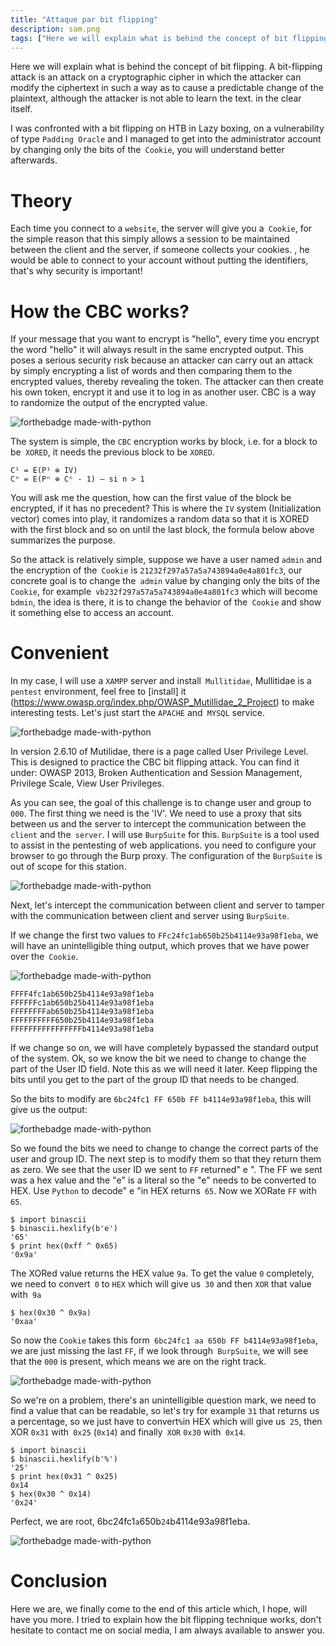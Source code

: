 ```yaml
---
title: "Attaque par bit flipping"
description: sam.png
tags: ["Here we will explain what is behind the concept of bit flipping. A bit-flipping attack is an attack on a cryptographic cipher in which the attacker can modify the ciphertext in such a way as to cause a predictable change in the plaintext, although the attacker is not able to learn the text. in clear itself"]
---
```


Here we will explain what is behind the concept of bit flipping. A bit-flipping attack is an attack on a cryptographic cipher in which the attacker can modify the ciphertext in such a way as to cause a predictable change of the plaintext, although the attacker is not able to learn the text. in the clear itself.

I was confronted with a bit flipping on HTB in Lazy boxing, on a vulnerability of type `Padding Oracle` and I managed to get into the administrator account by changing only the bits of the` Cookie`, you will understand better afterwards.

# Theory

Each time you connect to a `website`, the server will give you a` Cookie`, for the simple reason that this simply allows a session to be maintained between the client and the server, if someone collects your cookies. , he would be able to connect to your account without putting the identifiers, that's why security is important!

# How the CBC works?

If your message that you want to encrypt is "hello", every time you encrypt the word "hello" it will always result in the same encrypted output. This poses a serious security risk because an attacker can carry out an attack by simply encrypting a list of words and then comparing them to the encrypted values, thereby revealing the token. The attacker can then create his own token, encrypt it and use it to log in as another user. CBC is a way to randomize the output of the encrypted value.

![forthebadge made-with-python](https://www.researchgate.net/profile/Mousa_Farajallah/publication/308826472/figure/fig1/AS:391837119467524@1470432657367/AES-encryption-system-in-CFB-mode.png)

The system is simple, the `CBC` encryption works by block, i.e. for a block to be` XORED`, it needs the previous block to be `XORED`.

    C¹ = E(P¹ ⊕ IV)
    Cⁿ = E(Pⁿ ⊕ Cⁿ - 1) — si n > 1

You will ask me the question, how can the first value of the block be encrypted, if it has no precedent?
This is where the `IV` system (Initialization vector) comes into play, it randomizes a random data so that it is XORED with the first block and so on until the last block, the formula below above summarizes the purpose.

So the attack is relatively simple, suppose we have a user named `admin` and the encryption of the` Cookie` is `21232f297a57a5a743894a0e4a801fc3`, our concrete goal is to change the` admin` value by changing only the bits of the `Cookie`, for example` vb232f297a57a5a743894a0e4a801fc3` which will become `bdmin`, the idea is there, it is to change the behavior of the` Cookie` and show it something else to access an account.

# Convenient

In my case, I will use a `XAMPP` server and install` Mullitidae`, Mullitidae is a `pentest` environment, feel free to [install] it (https://www.owasp.org/index.php/OWASP_Mutillidae_2_Project) to make interesting tests. Let's just start the `APACHE` and` MYSQL` service.

![forthebadge made-with-python](https://github.com/0xEX75/0xEX75.github.io/blob/master/Capture.PNG?raw=true)

In version 2.6.10 of Mutilidae, there is a page called User Privilege Level. This is designed to practice the CBC bit flipping attack. You can find it under: OWASP 2013, Broken Authentication and Session Management, Privilege Scale, View User Privileges.

As you can see, the goal of this challenge is to change user and group to `000`. The first thing we need is the 'IV'. We need to use a proxy that sits between us and the server to intercept the communication between the `client` and the` server`. I will use `BurpSuite` for this. `BurpSuite` is a tool used to assist in the pentesting of web applications. you need to configure your browser to go through the Burp proxy. The configuration of the `BurpSuite` is out of scope for this station.

![forthebadge made-with-python](https://raw.githubusercontent.com/0xEX75/0xEX75.github.io/master/000.PNG)

Next, let's intercept the communication between client and server to tamper with the communication between client and server using `BurpSuite`.

If we change the first two values ​​to `FFc24fc1ab650b25b4114e93a98f1eba`, we will have an unintelligible thing output, which proves that we have power over the` Cookie`.

![forthebadge made-with-python](https://github.com/0xEX75/0xEX75.github.io/blob/master/valeur.PNG)

    FFFF4fc1ab650b25b4114e93a98f1eba
    FFFFFFc1ab650b25b4114e93a98f1eba
    FFFFFFFFab650b25b4114e93a98f1eba
    FFFFFFFFFF650b25b4114e93a98f1eba
    FFFFFFFFFFFFFFFFb4114e93a98f1eba
    
If we change so on, we will have completely bypassed the standard output of the system. Ok, so we know the bit we need to change to change the part of the User ID field. Note this as we will need it later. Keep flipping the bits until you get to the part of the group ID that needs to be changed.

So the bits to modify are `6bc24fc1 FF 650b FF b4114e93a98f1eba`, this will give us the output:

![forthebadge made-with-python](https://raw.githubusercontent.com/0xEX75/0xEX75.github.io/master/0e.PNG)

So we found the bits we need to change to change the correct parts of the user and group ID. The next step is to modify them so that they return them as zero. We see that the user ID we sent to `FF` returned" e ". The FF we sent was a hex value and the "e" is a literal so the "e" needs to be converted to HEX. Use `Python` to decode" e "in HEX returns` 65`. Now we XORate `FF` with` 65`.

    $ import binascii
    $ binascii.hexlify(b'e')
    '65'
    $ print hex(0xff ^ 0x65)
    '0x9a'
    
The XORed value returns the HEX value `9a`. To get the value `0` completely, we need to convert` 0` to `HEX` which will give us` 30` and then `XOR` that value with` 9a`

    $ hex(0x30 ^ 0x9a)
    '0xaa'

So now the `Cookie` takes this form` 6bc24fc1 aa 650b FF b4114e93a98f1eba`, we are just missing the last `FF`, if we look through` BurpSuite`, we will see that the `000` is present, which means we are on the right track.

![forthebadge made-with-python](https://github.com/0xEX75/0xEX75.github.io/blob/master/done.PNG?raw=true)

So we're on a problem, there's an unintelligible question mark, we need to find a value that can be readable, so let's try for example `31` that returns us a percentage, so we just have to convert` % `in HEX which will give us` 25`, then XOR `0x31` with` 0x25` (`0x14`) and finally` XOR` `0x30` with` 0x14`.

    $ import binascii
    $ binascii.hexlify(b'%')
    '25'
    $ print hex(0x31 ^ 0x25)
    0x14
    $ hex(0x30 ^ 0x14)
    '0x24'
    
Perfect, we are root, 6bc24fc1`a`650b`24`b4114e93a98f1eba.

![forthebadge made-with-python](https://github.com/0xEX75/0xEX75.github.io/blob/master/root.PNG?raw=true)

# Conclusion

Here we are, we finally come to the end of this article which, I hope, will have you more. I tried to explain how the bit flipping technique works, don't hesitate to contact me on social media, I am always available to answer you.
